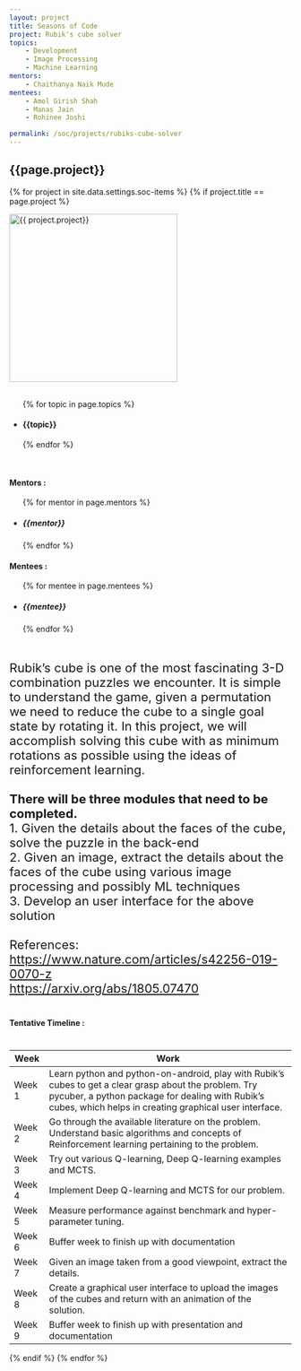 ```yaml
---
layout: project
title: Seasons of Code
project: Rubik's cube solver
topics:
    - Development
    - Image Processing
    - Machine Learning
mentors:
    - Chaithanya Naik Mude    
mentees:
    - Amol Girish Shah
    - Manas Jain
    - Rohinee Joshi

permalink: /soc/projects/rubiks-cube-solver
---
```


<h2 class="display1 m-3 p-3 text-center">{{page.project}}</h2>

{% for project in site.data.settings.soc-items %}
{% if project.title == page.project %}
<div>
    <img src="{{ site.baseurl }}/{{ project.image }}"  width = "300" height="300" alt="{{ project.project}}" class="border rounded img-soc">
</div>
<div>
    <br>
    <ul>
        {% for topic in page.topics %}
        <li><h4 class="text-primary text-center">{{topic}}</h4></li>
        {% endfor %}
    </ul>
    <br>
    <h4 class="display3  ">Mentors :</h4> 
    <ul>
        {% for mentor in page.mentors %}
        <li><h5 class=" ">{{mentor}}</h5></li>
        {% endfor %}
    </ul>
    <h4 class="display3  ">Mentees :</h4> 
    <ul>
        {% for mentee in page.mentees %}
        <li><h5 class="">{{mentee}}</h5></li>
        {% endfor %}
    </ul>
</div>
<div>
    <p class="display3" style = "font-size:22px;" >
        <br>
        Rubik’s cube is one of the most fascinating 3-D combination puzzles we encounter. It is simple to understand the game, given a permutation we need to reduce the cube to a single goal state by rotating it. In this project, we will accomplish solving this cube with as minimum rotations as possible using the ideas of reinforcement learning.
        <br><br>
        <b>There will be three modules that need to be completed.</b>
        <br>
        1. Given the details about the faces of the cube, solve the puzzle in the back-end
        <br>
        2. Given an image, extract the details about the faces of the cube using various image processing and possibly ML techniques
        <br>
        3. Develop an user interface for the above solution
        <br><br>
        References:
        <br>
        <a href="https://www.nature.com/articles/s42256-019-0070-z">https://www.nature.com/articles/s42256-019-0070-z</a>
        <br>
        <a href="https://arxiv.org/abs/1805.07470">https://arxiv.org/abs/1805.07470</a>
    </p>
</div>
<div>
    <h4 class="display3" style="margin:40px 0px 40px 0px;">Tentative Timeline :</h4>
    <table class="table table-striped">
    <thead>
        <tr>
        <th>Week</th>
        <th>Work</th>
        </tr>
    </thead>
    <tbody>
        <tr>
        <td  >Week 1</td>
      <td>Learn python and python-on-android, play with Rubik’s cubes to get a clear grasp about the problem. Try pycuber, a python package for dealing with Rubik’s cubes, which helps in creating graphical user interface.</td>
    </tr>
    <tr>
      <td>Week 2</td>
      <td>Go through the available literature on the problem. Understand basic algorithms and concepts of Reinforcement learning pertaining to the problem.</td>
    </tr>
    <tr>
      <td>Week 3</td>
      <td>Try out various Q-learning, Deep Q-learning examples and MCTS.</td>
    </tr>
    <tr>
      <td>Week 4</td>
      <td>Implement Deep Q-learning and MCTS for our problem.</td>
    </tr>
    <tr>
      <td>Week 5</td>
      <td>Measure performance against benchmark and hyper-parameter tuning.</td>
    </tr>
    <tr>
      <td>Week 6</td>
      <td>Buffer week to finish up with documentation</td>
    </tr>
    <tr>
      <td>Week 7</td>
      <td>Given an image taken from a good viewpoint, extract the details.</td>
    </tr>
    <tr>
      <td>Week 8</td>
      <td>Create a graphical user interface to upload the images of the cubes and return with an animation of the solution.</td>
    </tr>
    <tr>
      <td>Week 9</td>
      <td>Buffer week to finish up with presentation and documentation</td>
    </tr>
    </tbody>
    </table>
</div>
{% endif %}
{% endfor %}
